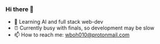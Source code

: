 ### Hi there 👋

- 🌱 Learning AI and full stack web-dev
- ⏰ Currently busy with finals, so development may be slow
- 📫 How to reach me: wboh010@protonmail.com
